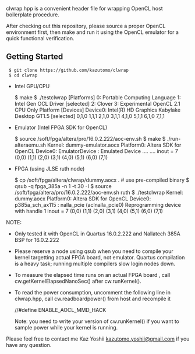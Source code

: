 clwrap.hpp is a convenient header file for wrapping OpenCL host boilerplate procedure.

After checking out this repository, please source a proper OpenCL
environment first, then make and run it using the OpenCL emulator for a quick functional verification.

Getting Started
---------------

     $ git clone https://github.com/kazutomo/clwrap
     $ cd clwrap


* Intel GPU/CPU

     $ make
     $ ./testclwrap
     [Platforms]
     0: Portable Computing Language
     1: Intel Gen OCL Driver [selected]
     2: Clover
     3: Experimental OpenCL 2.1 CPU Only Platform
     [Devices]
     Device0: Intel(R) HD Graphics Kabylake Desktop GT1.5 [selected]
     0,1,0 1,1,1 2,1,0 3,1,1 4,1,0 5,1,1 6,1,0 7,1,1 


* Emulator (Intel FPGA SDK for OpenCL)

     $ source /soft/fpga/altera/pro/16.0.2.222/aoc-env.sh
     $ make
     $ ./run-alteraemu.sh
     Kernel: dummy-emulator.aocx
     Platform0: Altera SDK for OpenCL
     Device0: EmulatorDevice : Emulated Device
     ....
     ....
     inout = 7
     (0,0) (1,1) (2,0) (3,1) (4,0) (5,1) (6,0) (7,1) 

* FPGA (using JLSE ruth node)

     $ cp /soft/fpga/altera/clwrap/dummy.aocx .  # use pre-compiled binary
     $ qsub -q fpga_385a -n 1 -t 30 -I
     $ source /soft/fpga/altera/pro/16.0.2.222/aoc-env.sh
     ruth $ ./testclwrap
     Kernel: dummy.aocx
     Platform0: Altera SDK for OpenCL
     Device0: p385a_sch_ax115 : nalla_pcie (aclnalla_pcie0)
     Reprogramming device with handle 1
     inout = 7
     (0,0) (1,1) (2,0) (3,1) (4,0) (5,1) (6,0) (7,1) 



NOTE:

- Only tested it with OpenCL in Quartus 16.0.2.222 and Nallatech 385A BSP for 16.0.2.222

- Please reserve a node using qsub when you need to compile your
  kernel targetting actual FPGA board, not emulator. Quartus
  compilation is a heavy task; running multiple compilers slow login
  nodes down.

- To measure the elapsed time runs on an actual FPGA board , call
  cw.getKernelElapsedNanoSec() after cw.runKernel().

- To read the power consumption, uncomment the following line in
  clwrap.hpp, call cw.readboardpower() from host and recompile it

  //#define ENABLE_AOCL_MMD_HACK

   Note: you need to write your version of cw.runKernel() if you want
   to sample power while your kernel is running.

Please feel free to contact me Kaz Yoshii <kazutomo.yoshii@gmail.com> if you have any question.
